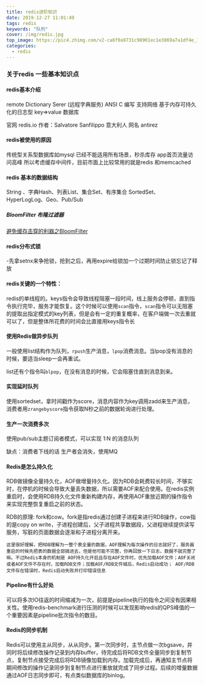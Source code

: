 ```yaml
---
title: redis进阶知识
date: 2019-12-27 11:01:49
tags: redis
keywords: "队列"
cover: /img/redis.jpg
top_image: https://pic4.zhimg.com/v2-ca6f0a9731c98901ec1e3869a7a1df4e_1200x500.jpg
categories:
  - redis
---
```


### 关于redis 一些基本知识点

#### redis基本介绍

remote Dictionary Serer (远程字典服务) ANSI C 编写 支持网络 基于内存可持久化的日志型 key=>value 数据库

官网 redis.io   作者：Salvatore Sanfilippo 意大利人 网名 antirez

#### redis被使用的原因

  传统型关系型数据库如mysql 已经不能适用所有场景，秒杀库存 app首页流量访问高峰  所以考虑缓存中间件，目前市面上比较常用的就是redis 和memcached 

#### redis 基本的数据结构

String 、字典Hash、列表List、集合Set、有序集合 SortedSet、 HyperLogLog、Geo、Pub/Sub

##### BloomFilter 布隆过滤器

[避免缓存击穿的利器之BloomFilter](https://link.zhihu.com/?target=https%3A//juejin.im/post/5db69365518825645656c0de)

#### redis分布式锁

-先拿setnx来争抢锁，抢到之后，再用expire给锁加一个过期时间防止锁忘记了释放

#### redis关键的一个特性：

redis的单线程的。keys指令会导致线程阻塞一段时间，线上服务会停顿，直到指令执行完毕，服务才能恢复。这个时候可以使用`scan`指令，`scan`指令可以无阻塞的提取出指定模式的key列表，但是会有一定的重复概率，在客户端做一次去重就可以了，但是整体所花费的时间会比直接用keys指令长

#### 使用Redis做异步队列

一般使用list结构作为队列，`rpush`生产消息，`lpop`消费消息。当lpop没有消息的时候，要适当sleep一会再重试。

list还有个指令叫`blpop`，在没有消息的时候，它会阻塞住直到消息到来。

#### 实现延时队列

使用sortedset，拿时间戳作为score，消息内容作为key调用zadd来生产消息，消费者用`zrangebyscore`指令获取N秒之前的数据轮询进行处理。

#### 生产一次消费多次

使用pub/sub主题订阅者模式，可以实现 1:N 的消息队列

缺点：消费者下线的话 生产者会消失，使用MQ

#### Redis是怎么持久化

RDB做镜像全量持久化，AOF做增量持久化。因为RDB会耗费较长时间，不够实时，在停机的时候会导致大量丢失数据，所以需要AOF来配合使用。在redis实例重启时，会使用RDB持久化文件重新构建内存，再使用AOF重放近期的操作指令来实现完整恢复重启之前的状态。

RDB的原理: fork和cow。fork是指redis通过创建子进程来进行RDB操作，cow指的是copy on write，子进程创建后，父子进程共享数据段，父进程继续提供读写服务，写脏的页面数据会逐渐和子进程分离开来。

```
这里很好理解，把RDB理解为一整个表全量的数据，AOF理解为每次操作的日志就好了，服务器重启的时候先把表的数据全部搞进去，但是他可能不完整，你再回放一下日志，数据不就完整了嘛。不过Redis本身的机制是 AOF持久化开启且存在AOF文件时，优先加载AOF文件；AOF关闭或者AOF文件不存在时，加载RDB文件；加载AOF/RDB文件城后，Redis启动成功； AOF/RDB文件存在错误时，Redis启动失败并打印错误信息
```

#### Pipeline有什么好处

可以将多次IO往返的时间缩减为一次，前提是pipeline执行的指令之间没有因果相关性。使用redis-benchmark进行压测的时候可以发现影响redis的QPS峰值的一个重要因素是pipeline批次指令的数目。

#### Redis的同步机制

Redis可以使用主从同步，从从同步。第一次同步时，主节点做一次bgsave，并同时将后续修改操作记录到内存buffer，待完成后将RDB文件全量同步到复制节点，复制节点接受完成后将RDB镜像加载到内存。加载完成后，再通知主节点将期间修改的操作记录同步到复制节点进行重放就完成了同步过程。后续的增量数据通过AOF日志同步即可，有点类似数据库的binlog。